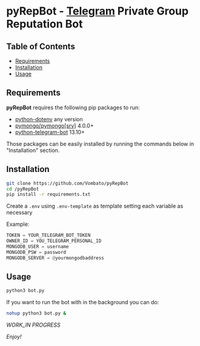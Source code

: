 # pyRepBot - [Telegram](https://www.telegram.org/) Private Group Reputation Bot



Table of Contents
-----------------

  * [Requirements](#Requirements)
  * [Installation](#Installation)
  * [Usage](#Usage)

## Requirements

**pyRepBot** requires the following pip packages to run:

- [python-dotenv](https://pypi.org/project/python-dotenv/) any version
- [pymongo/pymongo[srv]](https://pypi.org/project/pymongo/) 4.0.0+
- [python-telegram-bot](https://pypi.org/project/python-telegram-bot/) 13.10+

Those packages can be easily installed by running the commands below in "Installation" section.

## **Installation**

```bash
git clone https://github.com/Vombato/pyRepBot
cd /pyRepBot
pip install -r requirements.txt
```

Create a `.env` using `.env-template` as template setting each variable as necessary

Example:

```python
TOKEN = YOUR_TELEGRAM_BOT_TOKEN
OWNER_ID = YOU_TELEGRAM_PERSONAL_ID
MONGODB_USER = username
MONGODB_PSW = password
MONGODB_SERVER = @yourmongodbaddress
```

## **Usage**

```bash
python3 bot.py
```
If you want to run the bot with in the background you can do:
```bash
nohup python3 bot.py &
```

*WORK_IN PROGRESS*

*Enjoy!*